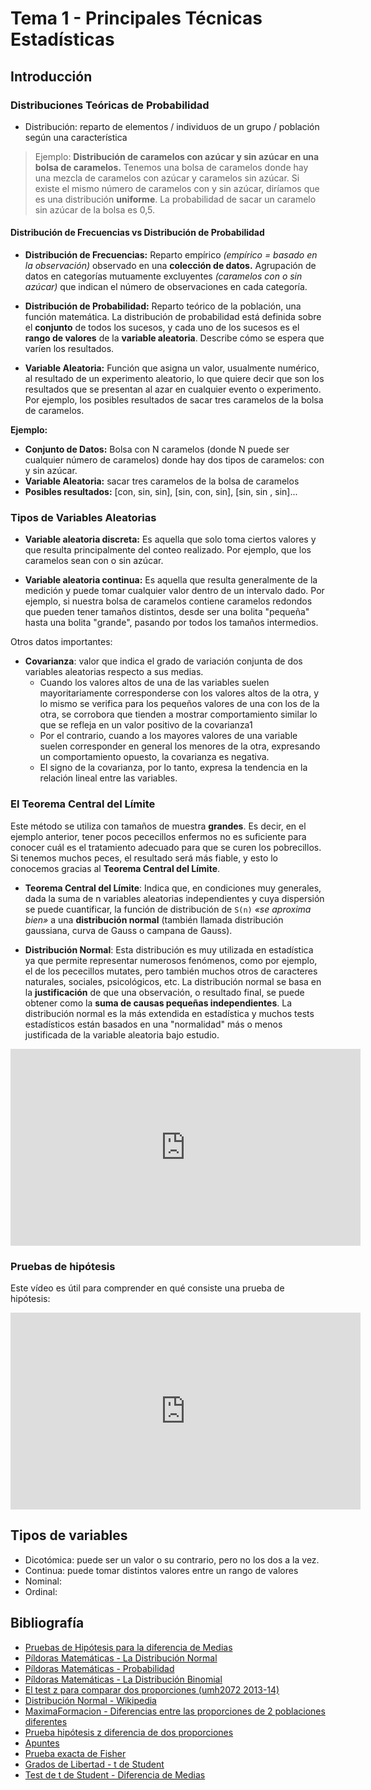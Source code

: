 # Tema 1 - Principales Técnicas Estadísticas

## Introducción

### Distribuciones Teóricas de Probabilidad

* Distribución: reparto de elementos / individuos de un grupo / población según una característica

> Ejemplo: **Distribución de caramelos con azúcar y sin azúcar en una bolsa de caramelos.** Tenemos una bolsa de caramelos donde hay una mezcla de caramelos con azúcar y caramelos sin azúcar. Si existe el mismo número de caramelos con y sin azúcar, diríamos que es una distribución **uniforme**. La probabilidad de sacar un caramelo sin azúcar de la bolsa es 0,5.

#### Distribución de Frecuencias vs Distribución de Probabilidad

* **Distribución de Frecuencias:** Reparto empírico _(empírico = basado en la observación)_ observado en una **colección de datos.** Agrupación de datos en categorías mutuamente excluyentes _(caramelos con o sin azúcar)_ que indican el número de observaciones en cada categoría.

* **Distribución de Probabilidad:** Reparto teórico de la población, una función matemática. La distribución de probabilidad está definida sobre el **conjunto** de todos los sucesos, y cada uno de los sucesos es el **rango de valores** de la **variable aleatoria**. Describe cómo se espera que varíen los resultados.

* **Variable Aleatoria:** Función que asigna un valor, usualmente numérico, al resultado de un experimento aleatorio, lo que quiere decir que son los resultados que se presentan al azar en cualquier evento o experimento. Por ejemplo, los posibles resultados de sacar tres caramelos de la bolsa de caramelos.

**Ejemplo:**

  * **Conjunto de Datos:** Bolsa con N caramelos (donde N puede ser cualquier número de caramelos) donde hay dos tipos de caramelos: con y sin azúcar.
  * **Variable Aleatoria:** sacar tres caramelos de la bolsa de caramelos
  * **Posibles resultados:** [con, sin, sin], [sin, con, sin], [sin, sin , sin]...

### Tipos de Variables Aleatorias

* **Variable aleatoria discreta:** Es aquella que solo toma ciertos valores y que resulta principalmente del conteo realizado. Por ejemplo, que los caramelos sean con o sin azúcar.

* **Variable aleatoria continua:** Es aquella que resulta generalmente de la medición y puede tomar cualquier valor dentro de un intervalo dado. Por ejemplo, si nuestra bolsa de caramelos contiene caramelos redondos que pueden tener tamaños distintos, desde ser una bolita "pequeña" hasta una bolita "grande", pasando por todos los tamaños intermedios.

Otros datos importantes:

* **Covarianza**: valor que indica el grado de variación conjunta de dos variables aleatorias respecto a sus medias.
    * Cuando los valores altos de una de las variables suelen mayoritariamente corresponderse con los valores altos de la otra, y lo mismo se verifica para los pequeños valores de una con los de la otra, se corrobora que tienden a mostrar comportamiento similar lo que se refleja en un valor positivo de la covarianza1​
    * Por el contrario, cuando a los mayores valores de una variable suelen corresponder en general los menores de la otra, expresando un comportamiento opuesto, la covarianza es negativa.
    * El signo de la covarianza, por lo tanto, expresa la tendencia en la relación lineal entre las variables.

### El Teorema Central del Límite

Este método se utiliza con tamaños de muestra **grandes**. Es decir, en el ejemplo anterior, tener pocos pececillos enfermos no es suficiente para conocer cuál es el tratamiento adecuado para que se curen los pobrecillos. Si tenemos muchos peces, el resultado será más fiable, y esto lo conocemos gracias al **Teorema Central del Límite**.

- **Teorema Central del Límite**: Indica que, en condiciones muy generales, dada la suma de n variables aleatorias independientes y cuya dispersión se puede cuantificar, la función de distribución de `S(n)` _«se aproxima bien»_ a una **distribución normal** (también llamada distribución gaussiana, curva de Gauss o campana de Gauss).

- **Distribución Normal**: Esta distribución es muy utilizada en estadística ya que permite representar numerosos fenómenos, como por ejemplo, el de los pececillos mutates, pero también muchos otros de caracteres naturales, sociales, psicológicos, etc. La distribución normal se basa en la **justificación** de que una observación, o resultado final, se puede obtener como la **suma de causas pequeñas independientes**. La distribución normal es la más extendida en estadística y muchos tests estadísticos están basados en una "normalidad" más o menos justificada de la variable aleatoria bajo estudio.

<iframe width="560" height="315" src="https://www.youtube.com/embed/phY8Z9-TXCY" frameborder="0" allow="accelerometer; autoplay; encrypted-media; gyroscope; picture-in-picture" allowfullscreen></iframe>

### Pruebas de hipótesis

Este vídeo es útil para comprender en qué consiste una prueba de hipótesis:

<iframe width="560" height="315" src="https://www.youtube.com/embed/5ZvKgnRVSjI" frameborder="0" allow="accelerometer; autoplay; encrypted-media; gyroscope; picture-in-picture" allowfullscreen></iframe>

## Tipos de variables

- Dicotómica: puede ser un valor o su contrario, pero no los dos a la vez.
- Continua: puede tomar distintos valores entre un rango de valores
- Nominal:
- Ordinal:

## Bibliografía

- [Pruebas de Hipótesis para la diferencia de Medias](https://www.youtube.com/watch?v=yGelIc-H2ng)
- [Píldoras Matemáticas - La Distribución Normal](https://www.youtube.com/watch?v=phY8Z9-TXCY&list=PLwCiNw1sXMSBwU_UiiqvIctctvFICYkKC)
- [Píldoras Matemáticas - Probabilidad](https://www.youtube.com/watch?v=0mDGWgPdmng&list=PLwCiNw1sXMSC8S0jkSDJFLTtfMUh_O27s)
- [Píldoras Matemáticas - La Distribución Binomial](https://www.youtube.com/watch?v=Nl7BsFe4xmY&list=PLwCiNw1sXMSCHMq1BpUYbS_bkuUkK7a0O)
- [El test z para comparar dos proporciones (umh2072 2013-14)](https://www.youtube.com/watch?v=HMuS0VYMR6Y)
- [Distribución Normal - Wikipedia](https://es.wikipedia.org/wiki/Distribuci%C3%B3n_normal)
- [MaximaFormacion - Diferencias entre las proporciones de 2 poblaciones diferentes](https://www.maximaformacion.es/blog-dat/diferencias-entre-las-proporciones-de-2-poblaciones-diferentes/)
- [Prueba hipótesis z diferencia de dos proporciones](https://www.youtube.com/watch?v=vTYYEXG0jWo)
- [Apuntes](https://revistaseden.org/files/11-CAP%2011.pdf)
- [Prueba exacta de Fisher](https://www.youtube.com/watch?v=A6XJjFUNeYM)
- [Grados de Libertad - t de Student](https://www.redalyc.org/pdf/2031/203129458002.pdf)
- [Test de t de Student - Diferencia de Medias](https://www.youtube.com/watch?v=tR_8mY2OVY8)